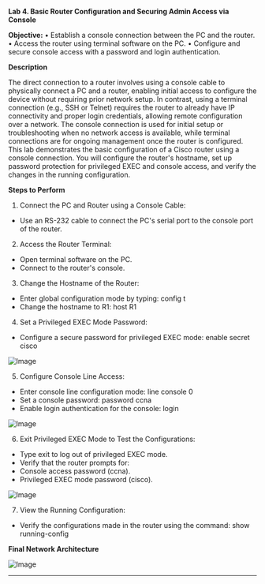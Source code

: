 **Lab 4. Basic Router Configuration and Securing Admin Access via Console**

**Objective:**
•	Establish a console connection between the PC and the router.
•	Access the router using terminal software on the PC.
•	Configure and secure console access with a password and login authentication.

**Description**

The direct connection to a router involves using a console cable to physically connect a PC and a router, enabling initial access to configure the device without requiring prior network setup. In contrast, using a terminal connection (e.g., SSH or Telnet) requires the router to already have IP connectivity and proper login credentials, allowing remote configuration over a network. The console connection is used for initial setup or troubleshooting when no network access is available, while terminal connections are for ongoing management once the router is configured.
This lab demonstrates the basic configuration of a Cisco router using a console connection. You will configure the router's hostname, set up password protection for privileged EXEC and console access, and verify the changes in the running configuration.

**Steps to Perform**
1.	Connect the PC and Router using a Console Cable:
-	Use an RS-232 cable to connect the PC's serial port to the console port of the router.

2.	Access the Router Terminal:
-	Open terminal software on the PC. 
-	Connect to the router's console.

3.	Change the Hostname of the Router:
-	Enter global configuration mode by typing: config t
-	Change the hostname to R1: host R1

4.	Set a Privileged EXEC Mode Password:
-	Configure a secure password for privileged EXEC mode: enable secret cisco

![Image](https://github.com/user-attachments/assets/9a881453-5282-4131-a705-3a27ce29b931)
 
5.	Configure Console Line Access:
-	Enter console line configuration mode: line console 0
-	Set a console password: password ccna
-	Enable login authentication for the console: login

![Image](https://github.com/user-attachments/assets/2bdd3fd1-876b-420c-a93d-6bddd2ed857a)
 
6.	Exit Privileged EXEC Mode to Test the Configurations:
-	Type exit to log out of privileged EXEC mode.
-	Verify that the router prompts for:
-	Console access password (ccna).
-	Privileged EXEC mode password (cisco).

![Image](https://github.com/user-attachments/assets/fb577331-1cb7-4651-9f8e-55492d1f588b)
 
7.	View the Running Configuration:
-	Verify the configurations made in the router using the command: show running-config

**Final Network Architecture**

![Image](https://github.com/user-attachments/assets/1397b8f1-a3e0-4fa0-bac2-96c774a2a9b6)
 
________________________________________
